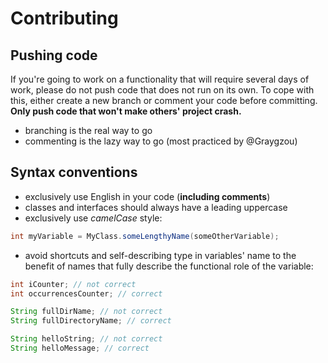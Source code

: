 # Contributing

## Pushing code

If you're going to work on a functionality that will require several days of work, please do not push code that does not run on its own. To cope with this, either create a new branch or comment your code before committing.
**Only push code that won't make others' project crash.**

- branching is the real way to go
- commenting is the lazy way to go (most practiced by @Graygzou)

## Syntax conventions

- exclusively use English in your code (**including comments**)
- classes and interfaces should always have a leading uppercase
- exclusively use *camelCase* style:
```java
int myVariable = MyClass.someLengthyName(someOtherVariable);
```
- avoid shortcuts and self-describing type in variables' name to the benefit of names that fully describe the functional role of the variable:
```java
int iCounter; // not correct
int occurrencesCounter; // correct

String fullDirName; // not correct
String fullDirectoryName; // correct

String helloString; // not correct
String helloMessage; // correct
```

